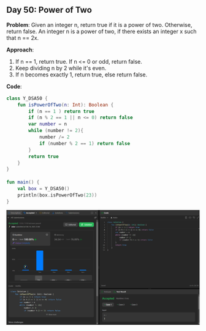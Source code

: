 ## Day 50: Power of Two

**Problem**: Given an integer n, return true if it is a power of two. Otherwise, return false.
An integer n is a power of two, if there exists an integer x such that n == 2x.

**Approach**:
1. If n == 1, return true. If n <= 0 or odd, return false.
2. Keep dividing n by 2 while it's even.
3. If n becomes exactly 1, return true, else return false.

**Code**:
```kotlin
class Y_DSA50 {
    fun isPowerOfTwo(n: Int): Boolean {
        if (n == 1 ) return true
        if (n % 2 == 1 || n <= 0) return false
        var number = n
        while (number != 2){
            number /= 2
            if (number % 2 == 1) return false
        }
        return true
    }
}

fun main() {
    val box = Y_DSA50()
    println(box.isPowerOfTwo(23))
}
```
![Day 50 Output](./Day50-Screenshot.png)
